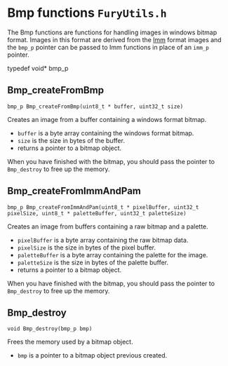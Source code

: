 # Bmp functions `FuryUtils.h`

The Bmp functions are functions for handling images in windows bitmap format. 
Images in this format are derived from the [Imm](imm.md) format images and the `bmp_p` pointer can be passed to Imm functions in place of an `imm_p` pointer.

typedef void* bmp_p

## Bmp_createFromBmp

`bmp_p Bmp_createFromBmp(uint8_t * buffer, uint32_t size)`

Creates an image from a buffer containing a windows format bitmap.

- `buffer` is a byte array containing the windows format bitmap.
- `size` is the size in bytes of the buffer.
- returns a pointer to a bitmap object.

When you have finished with the bitmap, you should pass the pointer to `Bmp_destroy` to free up the memory.

## Bmp_createFromImmAndPam

`bmp_p Bmp_createFromImmAndPam(uint8_t * pixelBuffer, uint32_t pixelSize, uint8_t * paletteBuffer, uint32_t paletteSize)`

Creates an image from buffers containing a raw bitmap and a palette.

- `pixelBuffer` is a byte array containing the raw bitmap data.
- `pixelSize` is the size in bytes of the pixel buffer.
- `paletteBuffer` is a byte array containing the palette for the image.
- `paletteSize` is the size in bytes of the palette buffer.
- returns a pointer to a bitmap object.

When you have finished with the bitmap, you should pass the pointer to `Bmp_destroy` to free up the memory.

## Bmp_destroy

`void Bmp_destroy(bmp_p bmp)`

Frees the memory used by a bitmap object.

- `bmp` is a pointer to a bitmap object previous created.

